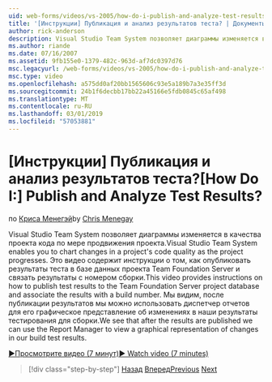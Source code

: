 ```yaml
---
uid: web-forms/videos/vs-2005/how-do-i-publish-and-analyze-test-results
title: '[Инструкции] Публикация и анализ результатов теста? | Документы Майкрософт'
author: rick-anderson
description: Visual Studio Team System позволяет диаграммы изменяется в качества проекта кода по мере продвижения проекта. Это видео содержит инструкции о том, как publ....
ms.author: riande
ms.date: 07/16/2007
ms.assetid: 9fb155e0-1379-482c-963d-af7dc0397d76
msc.legacyurl: /web-forms/videos/vs-2005/how-do-i-publish-and-analyze-test-results
msc.type: video
ms.openlocfilehash: a575dd0af20bb1565606c93e5a189b7a3e35ff3d
ms.sourcegitcommit: 24b1f6decbb17bb22a45166e5fdb0845c65af498
ms.translationtype: MT
ms.contentlocale: ru-RU
ms.lasthandoff: 03/01/2019
ms.locfileid: "57053881"
---
```

<a name="how-do-i-publish-and-analyze-test-results"></a><span data-ttu-id="356ad-105">[Инструкции] Публикация и анализ результатов теста?</span><span class="sxs-lookup"><span data-stu-id="356ad-105">[How Do I:] Publish and Analyze Test Results?</span></span>
====================
<span data-ttu-id="356ad-106">по [Криса Менегэй](https://twitter.com/CMenegay)</span><span class="sxs-lookup"><span data-stu-id="356ad-106">by [Chris Menegay](https://twitter.com/CMenegay)</span></span>

<span data-ttu-id="356ad-107">Visual Studio Team System позволяет диаграммы изменяется в качества проекта кода по мере продвижения проекта.</span><span class="sxs-lookup"><span data-stu-id="356ad-107">Visual Studio Team System enables you to chart changes in a project's code quality as the project progresses.</span></span> <span data-ttu-id="356ad-108">Это видео содержит инструкции о том, как опубликовать результаты теста в базе данных проекта Team Foundation Server и связать результаты с номером сборки.</span><span class="sxs-lookup"><span data-stu-id="356ad-108">This video provides instructions on how to publish test results to the Team Foundation Server project database and associate the results with a build number.</span></span> <span data-ttu-id="356ad-109">Мы видим, после публикации результатов мы можно использовать диспетчер отчетов для его графическое представление об изменениях в наши результаты тестирования для сборки.</span><span class="sxs-lookup"><span data-stu-id="356ad-109">We see that after the results are published we can use the Report Manager to view a graphical representation of changes in our build test results.</span></span>

[<span data-ttu-id="356ad-110">&#9654;Просмотрите видео (7 минут)</span><span class="sxs-lookup"><span data-stu-id="356ad-110">&#9654; Watch video (7 minutes)</span></span>](https://channel9.msdn.com/Blogs/ASP-NET-Site-Videos/how-do-i-publish-and-analyze-test-results)

> [!div class="step-by-step"]
> <span data-ttu-id="356ad-111">[Назад](how-do-i-use-generic-tests.md)
> [Вперед](how-do-i-discover-application-changes-prior-to-deployment.md)</span><span class="sxs-lookup"><span data-stu-id="356ad-111">[Previous](how-do-i-use-generic-tests.md)
[Next](how-do-i-discover-application-changes-prior-to-deployment.md)</span></span>
